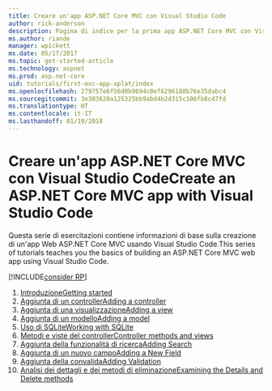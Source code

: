 ```yaml
---
title: Creare un'app ASP.NET Core MVC con Visual Studio Code
author: rick-anderson
description: Pagina di indice per la prima app ASP.NET Core MVC con Visual Studio Code
ms.author: riande
manager: wpickett
ms.date: 05/17/2017
ms.topic: get-started-article
ms.technology: aspnet
ms.prod: asp.net-core
uid: tutorials/first-mvc-app-xplat/index
ms.openlocfilehash: 279757e6f56d0b9694c0ef6296188b76e35dabc4
ms.sourcegitcommit: 3e303620a125325bb9abd4b2d315c106fb8c47fd
ms.translationtype: HT
ms.contentlocale: it-IT
ms.lasthandoff: 01/19/2018
---
```

# <a name="create-an-aspnet-core-mvc-app-with-visual-studio-code"></a><span data-ttu-id="a5df9-103">Creare un'app ASP.NET Core MVC con Visual Studio Code</span><span class="sxs-lookup"><span data-stu-id="a5df9-103">Create an ASP.NET Core MVC app with Visual Studio Code</span></span>

<span data-ttu-id="a5df9-104">Questa serie di esercitazioni contiene informazioni di base sulla creazione di un'app Web ASP.NET Core MVC usando Visual Studio Code.</span><span class="sxs-lookup"><span data-stu-id="a5df9-104">This series of tutorials teaches you the basics of building an ASP.NET Core MVC web app using Visual Studio Code.</span></span> 

[!INCLUDE[consider RP](../../includes/razor.md)]

1. [<span data-ttu-id="a5df9-105">Introduzione</span><span class="sxs-lookup"><span data-stu-id="a5df9-105">Getting started</span></span>](start-mvc.md)
2. [<span data-ttu-id="a5df9-106">Aggiunta di un controller</span><span class="sxs-lookup"><span data-stu-id="a5df9-106">Adding a controller</span></span>](adding-controller.md)
3. [<span data-ttu-id="a5df9-107">Aggiunta di una visualizzazione</span><span class="sxs-lookup"><span data-stu-id="a5df9-107">Adding a view</span></span>](adding-view.md)
4. [<span data-ttu-id="a5df9-108">Aggiunta di un modello</span><span class="sxs-lookup"><span data-stu-id="a5df9-108">Adding a model</span></span>](adding-model.md)
5. [<span data-ttu-id="a5df9-109">Uso di SQLite</span><span class="sxs-lookup"><span data-stu-id="a5df9-109">Working with SQLite</span></span>](working-with-sql.md)
6. [<span data-ttu-id="a5df9-110">Metodi e viste del controller</span><span class="sxs-lookup"><span data-stu-id="a5df9-110">Controller methods and views</span></span>](controller-methods-views.md)
7. [<span data-ttu-id="a5df9-111">Aggiunta della funzionalità di ricerca</span><span class="sxs-lookup"><span data-stu-id="a5df9-111">Adding Search</span></span>](search.md)
8. [<span data-ttu-id="a5df9-112">Aggiunta di un nuovo campo</span><span class="sxs-lookup"><span data-stu-id="a5df9-112">Adding a New Field</span></span>](new-field.md)
9. [<span data-ttu-id="a5df9-113">Aggiunta della convalida</span><span class="sxs-lookup"><span data-stu-id="a5df9-113">Adding Validation</span></span>](validation.md)
10. [<span data-ttu-id="a5df9-114">Analisi dei dettagli e dei metodi di eliminazione</span><span class="sxs-lookup"><span data-stu-id="a5df9-114">Examining the Details and Delete methods</span></span>](xref:tutorials/first-mvc-app/details)
